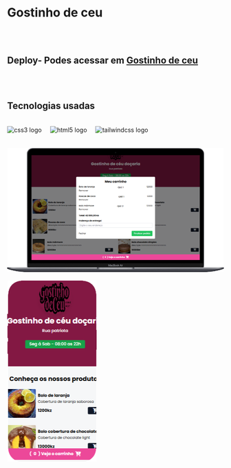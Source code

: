 <h1>Gostinho de ceu</h1>
<br>
<br>
<h2>Deploy- Podes acessar em <a href="https://docinhodeceu.netlify.app/">Gostinho de ceu</a></h2>
<br>
<br>
<h2>Tecnologias usadas</h2>
<br>
<div align="left">
<img src="https://cdn.jsdelivr.net/gh/devicons/devicon/icons/css3/css3-original.svg" height="40" alt="css3 logo"  />
 <img width="12" />
  <img src="https://cdn.jsdelivr.net/gh/devicons/devicon/icons/html5/html5-original.svg" height="40" alt="html5 logo"  />
  <img width="12" />
  <img src="https://cdn.jsdelivr.net/gh/devicons/devicon/icons/tailwindcss/tailwindcss-original.svg" height="40" alt="tailwindcss logo"  />
  <img width="12" />
</div>
<br>
<br>
<div align="left">
<img src="https://github.com/edson302/docinho-de-ceu/blob/main/assets/img/mac%20docinho.png?raw=true"/> 
<br>
<br>
<img src="https://github.com/edson302/docinho-de-ceu/blob/main/assets/img/phone%20docinho.png?raw=true"/> 
</div>
